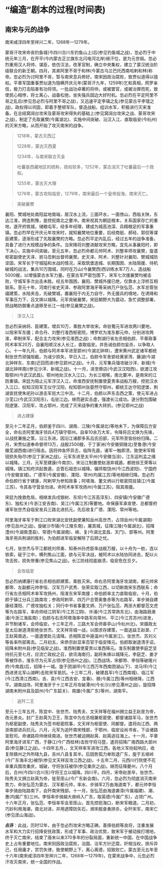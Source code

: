 # “编造”剧本的过程(时间表)

## 南宋与元的战争

南宋咸淳四年至祥兴二年，1268年—1279年。

蒙哥汗攻宋命丧钓鱼城(今四川合川东钓鱼山上)后(参见钓鱼城之战)，忽必烈于中统元年三月，在开平(今内蒙古正兰旗东北闪电河北岸)继汗位，是为元世祖。忽必烈重用汉人将帅、谋臣，依仿汉法，改革官制，确立中央集权，建立了蒙汉统治阶级联合的新王朝。四月，其弟阿里不哥于和林(今蒙古乌兰巴托西南哈剌和林)称帝。忽必烈为讨阿里不哥，暂与南宋息兵修好。南宋因政治腐败，致贾似道得以擅权。平章军国重事贾似道为隐瞒开庆元年(蒙哥汗九年，1259年)乞和真相，网罗亲信，极力打击陷害有功将领。一批战功卓著的将帅，或被罢官，或被治罪而死，致使民心相悖，将士离心，战备松弛，坐失强兵固边大好时机。忽必烈在平定阿里不哥之乱后(参见忽必烈与阿里不哥之战)，又迅速平定李璃之乱(参见蒙古平李璮之战)，政权得以巩固，即着手整顿军队，督造战船，组训水军，积极进行灭宋准备。在总结窝阔台攻宋及蒙哥攻宋得失的基础上(参见窝阔台攻宋之战、蒙哥攻宋之战)，制定了先取襄樊(今属湖北)、实施中间突破、沿汉入江、直取临安(今杭州)的灭宋方略，从而开始了攻灭南宋的战争。 

> 1218年，蒙古灭西辽  
>
> 1228年，蒙古灭西夏  
>
> 1234年，与南宋联合灭金  
>
> 吐蕃是西藏地区的统称，政权较多，1252年，蒙古消灭了吐蕃最后一个政权。  
>
> 1255年，蒙古灭大理  
>
> 1276年，蒙古攻陷临安，1279年，南宋最后一个皇帝投海，南宋灭亡。  



> 突破襄樊 

襄阳、樊城地处南阳盆地南端，居汉水上流，三面环水，一面傍山，西临关陕，东达江淮，跨连荆豫，是控扼南北之要冲。南宋视其为朝廷根本，关系国家存亡的重地，遂开府筑城，储粮屯军，经多年经理，建成为城高池深、兵精粮足的军事重镇。忽必烈早在开庆元年攻宋时，就知襄樊地位重要，后经商挺、郝经、郭侃等谋臣建策，逐渐形成了先取襄樊的方略。忽必烈平定内乱后，经过五年的战争准备，具备了进行大规模战争的条件。当宋降将刘整进献攻宋方略，宜先从事襄阳时，即下决心，实施中间突破。至元五年，忽必烈命都元帅阿术、刘整率师攻襄樊，旋遣枢密副使史天泽、驸马忽剌出督师襄樊。史天泽、阿术、刘整针对襄阳、樊城城防坚固，宋军长于守城隘和水战的情况，采取筑堡连城、长期围困、水陆阻援、待机破城的战法，集兵10万围城，同时在万山(今襄樊西)西训练水军7万人，造战船5000艘，以增强蒙古水军力量。在蒙古军严密包围下，宋军七次援襄樊均被击败，守城军多次出击未胜。经五年围困，襄阳、樊城外援已绝，仅靠水上浮桥互相联系。至元十年，河南行省史天泽、参政阿里海牙等采纳万户张弘范、水军总管张禧建策，水陆夹击，先破樊城，置襄阳于内无力自守，外无援兵的境地，在诱降和军事压力下，吕文焕以城降。元军突破襄樊，宋廷朝野大为震动，急忙调整部署，把战略防御重点退移至长江一线(参见襄樊之战)。 



> 浮汉入江 

忽必烈采纳将、臣建策，增兵10万，乘胜大举攻宋。命驻蜀元军进攻两川要地，以阻宋军东援；命合丹、刘整行淮西枢密院，博罗欢为淮东都元帅，分别进攻两淮，牵制宋军，配合主力攻宋(参见淮西之战)；命荆湖行省左丞相伯颜、平章政事阿术率军20万，自襄阳顺汉水入长江，直取临安。并告诫伯颜勿妄杀，以争取人心。十一年九月，伯颜与阿术率军进至郢州(今湖北钟祥)，遭宋黄州武定诸军都统制张世杰顽强阻截，为减少损失，早日入江，伯颜令军舍郢经黄家湾、藤湖(今湖北钟祥东、东南)迂回而进(参见郢州之战)。十月，元军集兵强攻破沙洋、新城(今湖北钟祥南)(参见沙洋、新城之战)。十一月，进至蔡店(今武汉汉阳西)，欲渡江攻取鄂州(今武汉武昌)。鄂州地处汉水入江口，为长江咽喉，南北要冲，是南宋的江防重镇。宋廷为阻止元军浮汉入江，命淮西安抚制置使夏贵率战船万艘，控扼汉水入江口，权知汉阳军王仪守汉阳，权知鄂州张晏然守鄂州，都统王达守阳逻堡，荆湖宣抚使朱祀孙以游击军扼大江中流。十二月，伯颜以声东击西之策，使元军进占沙芜口(今武汉汉阳东)，屯驻江边。继而避实击虚，强渡长江成功。遂分割包围破阳逻堡、汉阳军，攻占鄂州，完成了灭宋战争的重大转折。(参见鄂州之战) 



> 进占建康 

至元十二年正月，伯颜鉴于四川、湖南、江陵(今属湖北)等地未下，为保障后方安全，命右丞阿里海牙领兵4万镇守鄂州。自率10余万大军，令降将吕文焕为先锋，以战抚兼施之策，沿江东进。因沿江诸郡多系吕氏旧部，元军所至皆纷纷归降。二月，宋贾似道奉命督师13万，战舰2500艘，于丁家洲(今安徽铜陵北)至鲁港(今安徽芜湖西南)进行阻击。因将帅各怀异志，临阵先遁，诸军一触即溃，致使宋军精锐损失殆尽(参见丁家洲之战)。元军东进至太平州(今安徽当涂)，江东运判孟之缙以城降。三月，元军至建康(今南京)，宋沿江制置使赵溍弃城遁，都统徐王荣等以城降。镇江知府洪起畏遁，总管石祖忠以城降。偏师取饶州(今江西波阳)、宁国府(今安徽宣城)。广德军(今属安徽)、溧阳、常州(均属江苏)等地相继归降。忽必烈命伯颜行省于建康，阿剌罕为参知政事；阿塔海、董文炳以行枢密院驻镇江(今属江苏)，令其各守营垒勿进。命阿术率军攻扬州(今属江苏)，阻其南援。 

宋廷为挽救危局，相继发兵戍银树、东坝(今江苏高淳东)、四安镇(今安徽广德东)、独松关(今浙江安吉南)、吴江(今属江苏)等要地。命保康军承宣使、总都督府诸军张世杰自临安发兵三路北进抗元，先后收复广德、溧阳、常州等地。  　　

阿里海牙率军于荆江口败宋湖北安抚副使兼知岳州高世杰，占领岳州(今属湖南)(参见岳州之战)。旋破沙市镇(今江陵东南)，屠其城，征降江陵(今属湖北)，招降澧州(今湖南澧县)、常德(今属湖南)、峡、复(今湖北宜昌、天门)、郢等州。阿里海牙用兵荆湖的胜利，为伯颜进军临安解除了后顾之忧。  　　

七月，张世杰与平江都统刘师勇、知泰州孙虎臣率战舰万艘，以十舟为一舫，连以铁索，碇于江中，横列焦山江面，欲与元军决战，被阿术以水陆协同进击，配以火攻击败，损失惨重(参见焦山之战)。长江防线彻底崩溃，临安危在旦夕。  



> 会攻临安 

忽必烈纳建康行省右丞相伯颜建策，乘胜灭宋。命右丞阿里海牙攻湖南，都元帅宋都带、左副都元帅李恒、汉军万户武秀、张荣实取江西，以切断南宋东西联系；命行省左丞相阿术率军攻扬州，阻淮东宋军南援；命伯颜率主力直取临安。十月，伯颜于镇江分兵三路南攻；参政阿剌罕、四万户总管奥鲁赤等为右路军，率步骑自建康经溧阳、广德攻独松关；同行中书省事董文炳、万户张弘范、两浙大都督范文虎等为左路军，率舟师经江阴军(今江苏江阴)、许浦(今江苏常熟东北)，由海路趋澉浦(今浙江海盐南)；伯颜与右丞阿塔海率中路军向常州、平江(今江苏苏州)进发，并节制诸军，会师临安。十三年正月，三路大军会师皋亭山(今杭州北)。宋摄政太皇太后谢道清拒绝张世杰、文天祥背城一战，以图求存建策，一面送益王赵昰、广王赵昺南逃，一面遣使赴元请降。丞相陈宜中遁温州(今属浙江)，张世杰、苏刘义等各率所部离去。二月初五，宋恭宗赵显率百官于临安降元。伯颜取谢道清手诏，招降未附州县(参见临安之战)。淮西制置使夏贵以淮西降元。淮东制置使李庭芝坚持抗元至七月，应流亡政权之召，欲讯海南归，副将朱焕以城降元，李庭芝、姜才等被俘杀，淮东尽为元军占领(参见扬州之战)。江西战场，宋都带、李恒等破隆兴府(今南昌)后，招降十一城。旋于团湖坪(今江西万年西南团湖山下)、龙马坪(今江西进贤北军山湖畔)击败宋军抵抗。十三年二月，破建昌军(今江西南城)、临江军(今江西清江西南)。吉、袁(今江西吉安、宜春)、赣(今属江西)等州相继降，江西平。湖南战场，阿里海牙于十三年正月攻破潭州(今长沙)(参见潭州之战)，旋招降湖南未附州县及韶州(今广东韶关)、南雄(今属广东)等州，湖南平。 



> 追歼二王 

至元十三年五月，陈宜中、张世杰、陆秀夫、文天祥等在福州拥立益王赵昰为帝，改元景炎。封广王赵昺为卫王，陈宜中为左丞相兼枢密使、都督诸路军马，张世杰为枢密副使，陆秀夫为签书枢密院事，文天祥为枢密使、同都督。遣将向江西、两浙南部进兵抗元。六月，元军为追歼南宋残部，于鄂州、临安设尚书省，下设诸路宣慰司。命诸路将帅继续南进。张世杰被迫拥赵昺、赵昺逃往海上。十一月，平章阿里海牙进军广西，于静江(今广西桂林)击败守将马暨，遣将招降广南西路大部州县(参见静江之战)。十四年五月，，文天祥率军进攻江西，各地义军纷起响应，收复除赣州之外所辖九县，吉州八县复其半。后因势孤力单败退广东，旋于五坡岭(今广东海丰北)被俘(参见文天祥反攻江西之战)。十五年二月，元西川行院使不花率重兵围攻重庆，城破，守将张珏被俘(参见重庆之战)。继而征降夔州，八个月后，合州(今四川合川东)守将王立以城降。四川平。四月，宋帝赵昰卒，张世杰、陆秀夫又拥立赵昺为帝，徙至厓山(今广东新会南)。六月，忽必烈为彻底消灭南宋势力，命张弘范为蒙古、汉军都元帅，率水、步骑军2万由海道南下，都元帅李恒率步骑由陆路南下，会歼南宋残部。十一月，张弘范由海道袭漳(今属福建)、潮、惠(均属广东)三州。李恒率步骑越大庾岭入广东，取英德(今属广东)，占领广州。十六年正月，张弘范、李恒率军会至厓山，首先控扼海口，断宋军粮道。二月初，巧妙利用海潮，南北对进，并用遮障防矢石，濒宋舰奋勇拼杀，全歼宋军，南宋亡(参见厓山海战)。 

**点评**：此战，历时12年，由于忽必烈攻宋方略正确，善择伯颜等良将，注重发展水军和大力实行招降安抚政策，形成了军事、政治优势，致宋军于被动挨打境地，终于灭亡南宋，结束了唐末以来370多年的分裂局面，重新统一中国，在中国战争史上占有重要地位。南宋则因政治腐败，治国、治军方针迂腐，奸相当权，排斥异己，任用庸才，赏罚失律，致使朝野上下，离心离德，招致败亡。蒙古至元五年至十六年(南宋咸淳四年至祥兴二年，1268年—1279年)，在蒙宋战争中，元忽必烈汗攻灭南宋，统一全国的作战。 

